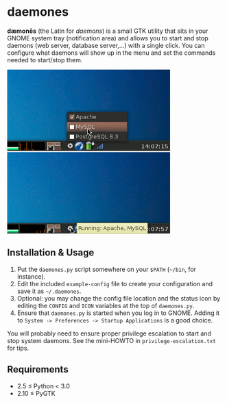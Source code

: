 daemones
========

**dæmonēs** (the Latin for *daemons*) is a small GTK utility that sits
in your GNOME system tray (notification area) and allows you to start and stop daemons (web server,
database server,...) with a single click. You can configure what daemons will show up in the
menu and set the commands needed to start/stop them.

![daemones pop-up menu](./screenshot1.png)
![daemones status icon tooltip](./screenshot2.png)


Installation & Usage
--------------------

1. Put the `daemones.py` script somewhere on your `$PATH` (`~/bin`, for instance).
2. Edit the included `example-config` file to create your configuration and save it as `~/.daemones`.
3. Optional: you may change the config file location and the status icon by editing the `CONFIG` and `ICON` variables at the top of `daemones.py`.
4. Ensure that `daemones.py` is started when you log in to GNOME. Adding it to `System -> Preferences -> Startup Applications` is a good choice.

You will probably need to ensure proper privilege escalation to start and stop system daemons. See the mini-HOWTO
in `privilege-escalation.txt` for tips.

Requirements
------------

* 2.5 &le; Python &lt; 3.0
* 2.10 &le; PyGTK
